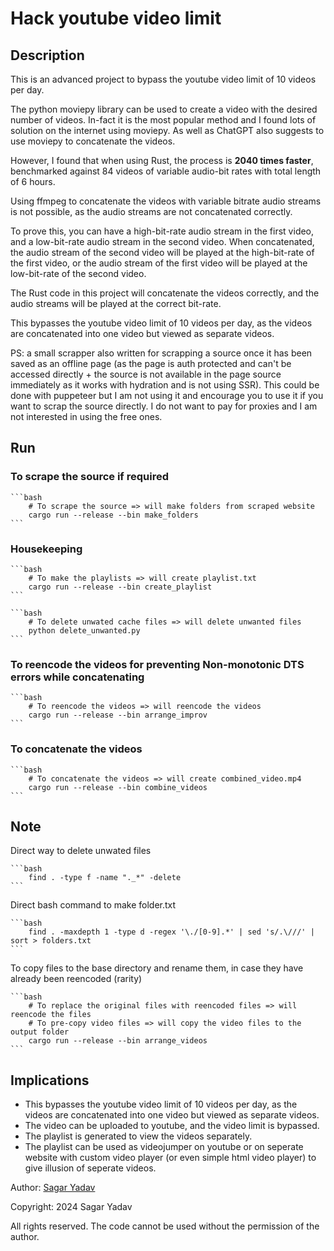 # Hack youtube video limit

## Description

This is an advanced project to bypass the youtube video limit of 10 videos per day.

The python moviepy library can be used to create a video with the desired number of videos. In-fact it is the most popular method and I found lots of solution on the internet using moviepy. As well as ChatGPT also suggests to use moviepy to concatenate the videos.

However, I found that when using Rust, the process is **2040 times faster**, benchmarked against 84 videos of variable audio-bit rates with total length of 6 hours.

Using ffmpeg to concatenate the videos with variable bitrate audio streams is not possible, as the audio streams are not concatenated correctly.

To prove this, you can have a high-bit-rate audio stream in the first video, and a low-bit-rate audio stream in the second video. When concatenated, the audio stream of the second video will be played at the high-bit-rate of the first video, or the audio stream of the first video will be played at the low-bit-rate of the second video.

The Rust code in this project will concatenate the videos correctly, and the audio streams will be played at the correct bit-rate.

This bypasses the youtube video limit of 10 videos per day, as the videos are concatenated into one video but viewed as separate videos.

PS: a small scrapper also written for scrapping a source once it has been saved as an offline page (as the page is auth protected and can't be accessed directly + the source is not available in the page source immediately as it works with hydration and is not using SSR). This could be done with puppeteer but I am not using it and encourage you to use it if you want to scrap the source directly. I do not want to pay for proxies and I am not interested in using the free ones.

## Run

### To scrape the source if required

    ```bash
        # To scrape the source => will make folders from scraped website
        cargo run --release --bin make_folders
    ```

### Housekeeping

    ```bash
        # To make the playlists => will create playlist.txt
        cargo run --release --bin create_playlist
    ```

    ```bash
        # To delete unwated cache files => will delete unwanted files
        python delete_unwanted.py
    ```

### To reencode the videos for preventing Non-monotonic DTS errors while concatenating

    ```bash
        # To reencode the videos => will reencode the videos
        cargo run --release --bin arrange_improv
    ```

### To concatenate the videos

    ```bash
        # To concatenate the videos => will create combined_video.mp4
        cargo run --release --bin combine_videos
    ```

## Note

Direct way to delete unwated files

    ```bash
        find . -type f -name "._*" -delete
    ```

Direct bash command to make folder.txt

    ```bash
        find . -maxdepth 1 -type d -regex '\./[0-9].*' | sed 's/.\///' | sort > folders.txt
    ```

To copy files to the base directory and rename them, in case they have already been reencoded (rarity)

    ```bash
        # To replace the original files with reencoded files => will reencode the files
        # To pre-copy video files => will copy the video files to the output folder
        cargo run --release --bin arrange_videos
    ```

## Implications

- This bypasses the youtube video limit of 10 videos per day, as the videos are concatenated into one video but viewed as separate videos.
- The video can be uploaded to youtube, and the video limit is bypassed.
- The playlist is generated to view the videos separately.
- The playlist can be used as videojumper on youtube or on seperate website with custom video player (or even simple html video player) to give illusion of seperate videos.

Author: [Sagar Yadav](https://linkedin.com/in/sagaryadav)

Copyright: 2024 Sagar Yadav

All rights reserved.
The code cannot be used without the permission of the author.
